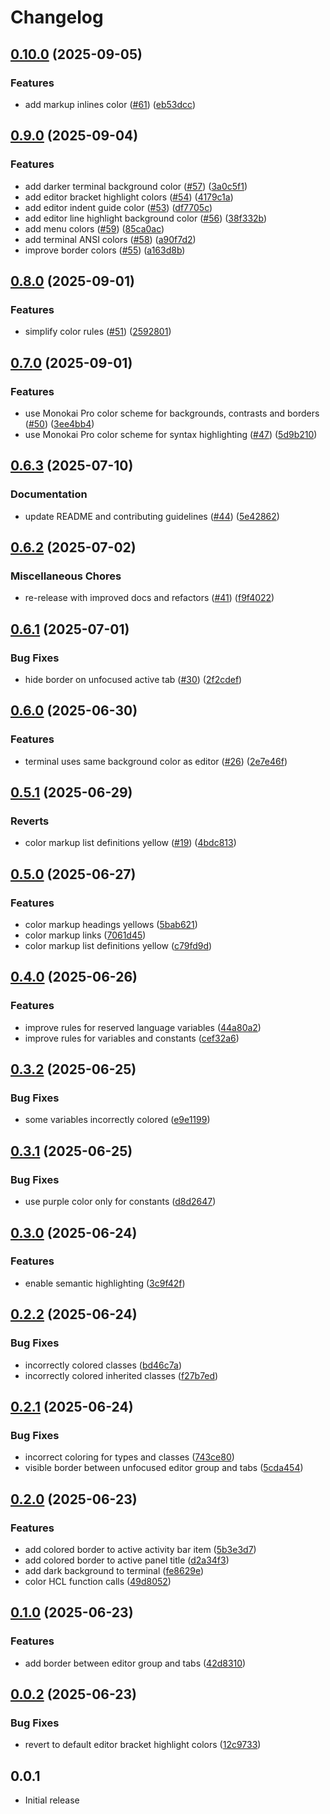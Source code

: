 # Changelog

## [0.10.0](https://github.com/hknutsen/monokai-modern-theme/compare/v0.9.0...v0.10.0) (2025-09-05)


### Features

* add markup inlines color ([#61](https://github.com/hknutsen/monokai-modern-theme/issues/61)) ([eb53dcc](https://github.com/hknutsen/monokai-modern-theme/commit/eb53dcc81198e5703414d90aaeaace0cbd178ec2))

## [0.9.0](https://github.com/hknutsen/monokai-modern-theme/compare/v0.8.0...v0.9.0) (2025-09-04)


### Features

* add darker terminal background color ([#57](https://github.com/hknutsen/monokai-modern-theme/issues/57)) ([3a0c5f1](https://github.com/hknutsen/monokai-modern-theme/commit/3a0c5f1ee4193a1cba368ee905d181acbb2dac4b))
* add editor bracket highlight colors ([#54](https://github.com/hknutsen/monokai-modern-theme/issues/54)) ([4179c1a](https://github.com/hknutsen/monokai-modern-theme/commit/4179c1a2a5aced4265746bd9115c813e035feacc))
* add editor indent guide color ([#53](https://github.com/hknutsen/monokai-modern-theme/issues/53)) ([df7705c](https://github.com/hknutsen/monokai-modern-theme/commit/df7705cc724eb4559c3206536b359c1b65cf9ad9))
* add editor line highlight background color ([#56](https://github.com/hknutsen/monokai-modern-theme/issues/56)) ([38f332b](https://github.com/hknutsen/monokai-modern-theme/commit/38f332b7cc5d9eefe6fa63787a28cc0be74ef4f6))
* add menu colors ([#59](https://github.com/hknutsen/monokai-modern-theme/issues/59)) ([85ca0ac](https://github.com/hknutsen/monokai-modern-theme/commit/85ca0ac5adbee758ae9bcc0dba6cd34ca5427bb6))
* add terminal ANSI colors ([#58](https://github.com/hknutsen/monokai-modern-theme/issues/58)) ([a90f7d2](https://github.com/hknutsen/monokai-modern-theme/commit/a90f7d22c09941943e545a7c04d973a4312af4a5))
* improve border colors ([#55](https://github.com/hknutsen/monokai-modern-theme/issues/55)) ([a163d8b](https://github.com/hknutsen/monokai-modern-theme/commit/a163d8b927e11ed4bb92d1c11460b15c003ce9b9))

## [0.8.0](https://github.com/hknutsen/monokai-modern-theme/compare/v0.7.0...v0.8.0) (2025-09-01)


### Features

* simplify color rules ([#51](https://github.com/hknutsen/monokai-modern-theme/issues/51)) ([2592801](https://github.com/hknutsen/monokai-modern-theme/commit/25928015825428045693df7fe4f61172442d5b76))

## [0.7.0](https://github.com/hknutsen/monokai-modern-theme/compare/v0.6.3...v0.7.0) (2025-09-01)


### Features

* use Monokai Pro color scheme for backgrounds, contrasts and borders ([#50](https://github.com/hknutsen/monokai-modern-theme/issues/50)) ([3ee4bb4](https://github.com/hknutsen/monokai-modern-theme/commit/3ee4bb41917caf9b58aef3e83021d1b76158ab2b))
* use Monokai Pro color scheme for syntax highlighting ([#47](https://github.com/hknutsen/monokai-modern-theme/issues/47)) ([5d9b210](https://github.com/hknutsen/monokai-modern-theme/commit/5d9b2104ddc719c466452771fa20390d9f01b5b5))

## [0.6.3](https://github.com/hknutsen/monokai-modern-theme/compare/v0.6.2...v0.6.3) (2025-07-10)


### Documentation

* update README and contributing guidelines ([#44](https://github.com/hknutsen/monokai-modern-theme/issues/44)) ([5e42862](https://github.com/hknutsen/monokai-modern-theme/commit/5e4286244006c4088fb7c64106335c3fdb9d8680))

## [0.6.2](https://github.com/hknutsen/monokai-modern-theme/compare/v0.6.1...v0.6.2) (2025-07-02)


### Miscellaneous Chores

* re-release with improved docs and refactors ([#41](https://github.com/hknutsen/monokai-modern-theme/issues/41)) ([f9f4022](https://github.com/hknutsen/monokai-modern-theme/commit/f9f402276e15f9ade2e66cf1ccfdf56b80b63fa7))

## [0.6.1](https://github.com/hknutsen/monokai-modern-theme/compare/v0.6.0...v0.6.1) (2025-07-01)


### Bug Fixes

* hide border on unfocused active tab ([#30](https://github.com/hknutsen/monokai-modern-theme/issues/30)) ([2f2cdef](https://github.com/hknutsen/monokai-modern-theme/commit/2f2cdefe346a1687ea477f32358cb6b36efc14ac))

## [0.6.0](https://github.com/hknutsen/monokai-modern-theme/compare/v0.5.1...v0.6.0) (2025-06-30)


### Features

* terminal uses same background color as editor ([#26](https://github.com/hknutsen/monokai-modern-theme/issues/26)) ([2e7e46f](https://github.com/hknutsen/monokai-modern-theme/commit/2e7e46f04602f57b4e7bbf32f353c9d50170ed24))

## [0.5.1](https://github.com/hknutsen/monokai-modern-theme/compare/v0.5.0...v0.5.1) (2025-06-29)


### Reverts

* color markup list definitions yellow ([#19](https://github.com/hknutsen/monokai-modern-theme/issues/19)) ([4bdc813](https://github.com/hknutsen/monokai-modern-theme/commit/4bdc813b9f437182370fad9fc1e5602564bd0cac))

## [0.5.0](https://github.com/hknutsen/monokai-modern-theme/compare/v0.4.0...v0.5.0) (2025-06-27)


### Features

* color markup headings yellows ([5bab621](https://github.com/hknutsen/monokai-modern-theme/commit/5bab621d136786e27d1f26b84a86613a57751f58))
* color markup links ([7061d45](https://github.com/hknutsen/monokai-modern-theme/commit/7061d455e4e50e17db4ede01200cda6a55e9762d))
* color markup list definitions yellow ([c79fd9d](https://github.com/hknutsen/monokai-modern-theme/commit/c79fd9d6a96882ccb0d3847194be1e807680188b))

## [0.4.0](https://github.com/hknutsen/monokai-modern-theme/compare/v0.3.2...v0.4.0) (2025-06-26)


### Features

* improve rules for reserved language variables ([44a80a2](https://github.com/hknutsen/monokai-modern-theme/commit/44a80a2f2850c4f88bc798e4bc9d862e7962cb63))
* improve rules for variables and constants ([cef32a6](https://github.com/hknutsen/monokai-modern-theme/commit/cef32a6508071a1129a3c5bcf628ec28a6437dd7))

## [0.3.2](https://github.com/hknutsen/monokai-modern-theme/compare/v0.3.1...v0.3.2) (2025-06-25)


### Bug Fixes

* some variables incorrectly colored ([e9e1199](https://github.com/hknutsen/monokai-modern-theme/commit/e9e11994a4b2b66a6cfa7d13a744e921671cbd85))

## [0.3.1](https://github.com/hknutsen/monokai-modern-theme/compare/v0.3.0...v0.3.1) (2025-06-25)


### Bug Fixes

* use purple color only for constants ([d8d2647](https://github.com/hknutsen/monokai-modern-theme/commit/d8d2647127e4ce364c89951cc06641dc285f78fc))

## [0.3.0](https://github.com/hknutsen/monokai-modern-theme/compare/v0.2.2...v0.3.0) (2025-06-24)


### Features

* enable semantic highlighting ([3c9f42f](https://github.com/hknutsen/monokai-modern-theme/commit/3c9f42f0da9094d624558284e27fdbd09c1b3254))

## [0.2.2](https://github.com/hknutsen/monokai-modern-theme/compare/v0.2.1...v0.2.2) (2025-06-24)


### Bug Fixes

* incorrectly colored classes ([bd46c7a](https://github.com/hknutsen/monokai-modern-theme/commit/bd46c7af705d1a93fd75c15780556b637ff34249))
* incorrectly colored inherited classes ([f27b7ed](https://github.com/hknutsen/monokai-modern-theme/commit/f27b7ed32f21060e37fc2b06428f10d851881ab4))

## [0.2.1](https://github.com/hknutsen/monokai-modern-theme/compare/v0.2.0...v0.2.1) (2025-06-24)


### Bug Fixes

* incorrect coloring for types and classes ([743ce80](https://github.com/hknutsen/monokai-modern-theme/commit/743ce809caa7ea67fb83d2f00382791e453bdd89))
* visible border between unfocused editor group and tabs ([5cda454](https://github.com/hknutsen/monokai-modern-theme/commit/5cda4541ea525573e5c7c7fd4648846dc33a22ba))

## [0.2.0](https://github.com/hknutsen/monokai-modern-theme/compare/v0.1.0...v0.2.0) (2025-06-23)


### Features

* add colored border to active activity bar item ([5b3e3d7](https://github.com/hknutsen/monokai-modern-theme/commit/5b3e3d7ba41aa131ca684aa080820a1f9ad54d47))
* add colored border to active panel title ([d2a34f3](https://github.com/hknutsen/monokai-modern-theme/commit/d2a34f379cbc0ffd33907e8229784e1284a1078d))
* add dark background to terminal ([fe8629e](https://github.com/hknutsen/monokai-modern-theme/commit/fe8629e5c3f701ab8ccc1c70c1abf915d89200a6))
* color HCL function calls ([49d8052](https://github.com/hknutsen/monokai-modern-theme/commit/49d805244c1cadb47bef1c3b11a04f270fcf556e))

## [0.1.0](https://github.com/hknutsen/monokai-modern-theme/compare/v0.0.2...v0.1.0) (2025-06-23)


### Features

* add border between editor group and tabs ([42d8310](https://github.com/hknutsen/monokai-modern-theme/commit/42d83100502c9314664e1dbc60fc4b46d7844ec9))

## [0.0.2](https://github.com/hknutsen/monokai-modern-theme/compare/v0.0.1...v0.0.2) (2025-06-23)


### Bug Fixes

* revert to default editor bracket highlight colors ([12c9733](https://github.com/hknutsen/monokai-modern-theme/commit/12c973349a688dcd066ee283e920be1316290882))

## 0.0.1

* Initial release
